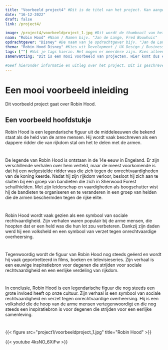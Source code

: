 ```yaml
---
title: "Voorbeeld project4" #Dit is de titel van het project. Kan aangepast worden, maar probeer het aan de foldernaam te herkennen.
date: "16-12-2022"
draft: false
link: /project4/

image: /project4/voorbeeldproject_1.jpg #Dit wordt de thumbnail van het project
naam: "Robin Hood" #Naam / Namen bijv. "Jan de Lange, Fred Bouwhuis"
opdrachtgever: "Disney" #De naam van je opdrachtgever bijv. "Jan de Lange"
thema: "Robin Hood Disney" #Kies uit Development / UX Design / Business
tags: [""] #Vul je tags hierin. Het mogen er meerdere zijn. Kies alleen uit (jaar 1 / jaar 2 / jaar 3 / jaar 4 / FDD / DB / DT / BM / PM / DIT / etcetera...)
samenvatting: "Dit is een mooi voorbeeld van projecten. Hier komt dus een mooie samenvatting." #Korte samenvatting van het project

#Geef hieronder informatie en uitleg over het project. Dit is geschreven in Markdown (.md) en hier zijn verschillende style-opties. Deze zijn hieronder als voorbeeld weergegeven:
---
```


# Een mooi voorbeeld inleiding

Dit voorbeeld project gaat over Robin Hood.

## Een voorbeeld hoofdstukje

Robin Hood is een legendarische figuur uit de middeleeuwen die bekend staat als de held van de arme mensen. Hij wordt vaak beschreven als een dappere ridder die van rijkdom stal om het te delen met de armen.

#

De legende van Robin Hood is ontstaan in de 14e eeuw in Engeland. Er zijn verschillende verhalen over hem verteld, maar de meest voorkomende is dat hij een welgestelde ridder was die zich tegen de onrechtvaardigheden van de koning keerde. Nadat hij zijn rijkdom verloor, besloot hij zich aan te sluiten bij een groep van bandieten die zich in Sherwood Forest schuilhielden. Met zijn leiderschap en vaardigheden als boogschutter wist hij de bandieten te organiseren en te veranderen in een groep van helden die de armen beschermden tegen de rijke elite.

#

Robin Hood wordt vaak gezien als een symbool van sociale rechtvaardigheid. Zijn verhalen waren populair bij de arme mensen, die hoopten dat er een held was die hun lot zou verbeteren. Dankzij zijn daden werd hij een volksheld en een symbool van verzet tegen onrechtvaardige overheersing.

#

Tegenwoordig wordt de figuur van Robin Hood nog steeds geëerd en wordt hij vaak geportretteerd in films, boeken en televisieseries. Zijn verhaal is een eeuwige inspiratiebron voor degenen die strijden voor sociale rechtvaardigheid en een eerlijke verdeling van rijkdom.

#

In conclusie, Robin Hood is een legendarische figuur die nog steeds een grote invloed heeft op onze cultuur. Zijn verhaal is een symbool van sociale rechtvaardigheid en verzet tegen onrechtvaardige overheersing. Hij is een volksheld die de hoop van de arme mensen vertegenwoordigt en die nog steeds een inspiratiebron is voor degenen die strijden voor een eerlijke samenleving.

#

{{< figure src="project1/voorbeeldproject_1.jpg" title="Robin Hood" >}}

{{< youtube 4ksNO_6XiFw >}}
